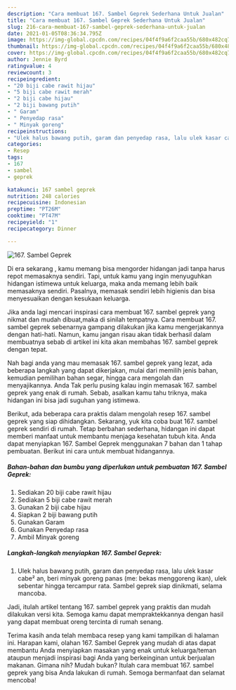 ```yaml
---
description: "Cara membuat 167. Sambel Geprek Sederhana Untuk Jualan"
title: "Cara membuat 167. Sambel Geprek Sederhana Untuk Jualan"
slug: 216-cara-membuat-167-sambel-geprek-sederhana-untuk-jualan
date: 2021-01-05T08:36:34.795Z
image: https://img-global.cpcdn.com/recipes/04f4f9a6f2caa55b/680x482cq70/167-sambel-geprek-foto-resep-utama.jpg
thumbnail: https://img-global.cpcdn.com/recipes/04f4f9a6f2caa55b/680x482cq70/167-sambel-geprek-foto-resep-utama.jpg
cover: https://img-global.cpcdn.com/recipes/04f4f9a6f2caa55b/680x482cq70/167-sambel-geprek-foto-resep-utama.jpg
author: Jennie Byrd
ratingvalue: 4
reviewcount: 3
recipeingredient:
- "20 biji cabe rawit hijau"
- "5 biji cabe rawit merah"
- "2 biji cabe hijau"
- "2 biji bawang putih"
- " Garam"
- " Penyedap rasa"
- " Minyak goreng"
recipeinstructions:
- "Ulek halus bawang putih, garam dan penyedap rasa, lalu ulek kasar cabe² an, beri minyak goreng panas (me: bekas menggoreng ikan), ulek sebentar hingga tercampur rata. Sambel geprek siap dinikmati, selama mancoba."
categories:
- Resep
tags:
- 167
- sambel
- geprek

katakunci: 167 sambel geprek 
nutrition: 248 calories
recipecuisine: Indonesian
preptime: "PT26M"
cooktime: "PT47M"
recipeyield: "1"
recipecategory: Dinner

---
```



![167. Sambel Geprek](https://img-global.cpcdn.com/recipes/04f4f9a6f2caa55b/680x482cq70/167-sambel-geprek-foto-resep-utama.jpg)

Di era  sekarang , kamu memang bisa mengorder hidangan jadi tanpa harus repot memasaknya sendiri. Tapi, untuk kamu yang ingin menyuguhkan hidangan istimewa untuk keluarga, maka anda memang lebih baik memasaknya sendiri. Pasalnya, memasak sendiri lebih higienis dan bisa menyesuaikan dengan kesukaan keluarga.

Jika anda lagi mencari inspirasi cara membuat 167. sambel geprek yang nikmat dan mudah dibuat,maka di sinilah tempatnya. Cara membuat 167. sambel geprek  sebenarnya gampang dilakukan jika kamu mengerjakannya dengan hati-hati. Namun, kamu jangan risau akan tidak berhasil dalam membuatnya 
sebab di artikel ini kita akan membahas 167. sambel geprek dengan tepat.  



Nah bagi anda yang mau memasak 167. sambel geprek yang lezat, ada beberapa langkah yang dapat dikerjakan, mulai dari memilih jenis bahan, kemudian pemilihan bahan segar, hingga cara mengolah dan menyajikannya. Anda Tak perlu pusing kalau ingin memasak 167. sambel geprek yang enak di rumah. Sebab, asalkan kamu  tahu triknya, maka hidangan ini bisa jadi suguhan yang istimewa.

Berikut, ada beberapa cara praktis  dalam mengolah resep 167. sambel geprek yang siap dihidangkan. Sekarang, yuk kita coba buat 167. sambel geprek sendiri di rumah. Tetap berbahan sederhana, hidangan ini dapat memberi manfaat untuk membantu menjaga kesehatan tubuh kita. Anda dapat menyiapkan 167. Sambel Geprek menggunakan 7 bahan dan 1 tahap pembuatan. Berikut ini cara untuk membuat hidangannya.

<!--inarticleads1-->

##### Bahan-bahan dan bumbu yang diperlukan untuk pembuatan 167. Sambel Geprek:

1. Sediakan 20 biji cabe rawit hijau
1. Sediakan 5 biji cabe rawit merah
1. Gunakan 2 biji cabe hijau
1. Siapkan 2 biji bawang putih
1. Gunakan  Garam
1. Gunakan  Penyedap rasa
1. Ambil  Minyak goreng




<!--inarticleads2-->

##### Langkah-langkah menyiapkan 167. Sambel Geprek:

1. Ulek halus bawang putih, garam dan penyedap rasa, lalu ulek kasar cabe² an, beri minyak goreng panas (me: bekas menggoreng ikan), ulek sebentar hingga tercampur rata. Sambel geprek siap dinikmati, selama mancoba.




Jadi, itulah artikel tentang  167. sambel geprek  yang praktis dan mudah dilakukan versi kita. Semoga kamu dapat mempraktekkannya dengan hasil yang dapat membuat oreng tercinta di rumah senang. 

Terima kasih anda telah membaca resep yang kami tampilkan di halaman ini. Harapan kami, olahan  167. Sambel Geprek yang mudah di atas dapat membantu Anda menyiapkan masakan yang enak untuk keluarga/teman ataupun menjadi inspirasi bagi Anda yang berkeinginan untuk berjualan makanan. Gimana nih? Mudah bukan? Itulah cara membuat 167. sambel geprek yang bisa Anda lakukan di rumah. Semoga bermanfaat dan selamat mencoba!

